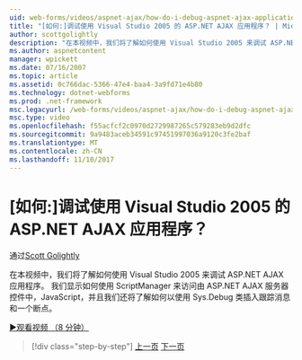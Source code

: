```yaml
---
uid: web-forms/videos/aspnet-ajax/how-do-i-debug-aspnet-ajax-applications-using-visual-studio-2005
title: "[如何:]调试使用 Visual Studio 2005 的 ASP.NET AJAX 应用程序？ | Microsoft Docs"
author: scottgolightly
description: "在本视频中，我们将了解如何使用 Visual Studio 2005 来调试 ASP.NET AJAX 应用程序。 我们将显示如何使用 ScriptManager 来访问 JavaScript..."
ms.author: aspnetcontent
manager: wpickett
ms.date: 07/16/2007
ms.topic: article
ms.assetid: 0c766dac-5366-47e4-baa4-3a9fd71e4b80
ms.technology: dotnet-webforms
ms.prod: .net-framework
msc.legacyurl: /web-forms/videos/aspnet-ajax/how-do-i-debug-aspnet-ajax-applications-using-visual-studio-2005
msc.type: video
ms.openlocfilehash: f55acfcf2c0970d2729987265c579283eb9d2dfc
ms.sourcegitcommit: 9a9483aceb34591c97451997036a9120c3fe2baf
ms.translationtype: MT
ms.contentlocale: zh-CN
ms.lasthandoff: 11/10/2017
---
```

<a name="how-do-i-debug-aspnet-ajax-applications-using-visual-studio-2005"></a>[如何:]调试使用 Visual Studio 2005 的 ASP.NET AJAX 应用程序？
====================
通过[Scott Golightly](https://github.com/scottgolightly)

在本视频中，我们将了解如何使用 Visual Studio 2005 来调试 ASP.NET AJAX 应用程序。 我们显示如何使用 ScriptManager 来访问由 ASP.NET AJAX 服务器控件中，JavaScript，并且我们还将了解如何以使用 Sys.Debug 类插入跟踪消息和一个断点。

[&#9654;观看视频 （8 分钟）](https://channel9.msdn.com/Blogs/ASP-NET-Site-Videos/how-do-i-debug-aspnet-ajax-applications-using-visual-studio-2005)

>[!div class="step-by-step"]
[上一页](how-do-i-use-the-aspnet-ajax-profile-services.md)
[下一页](how-do-i-build-a-custom-aspnet-ajax-server-control.md)
